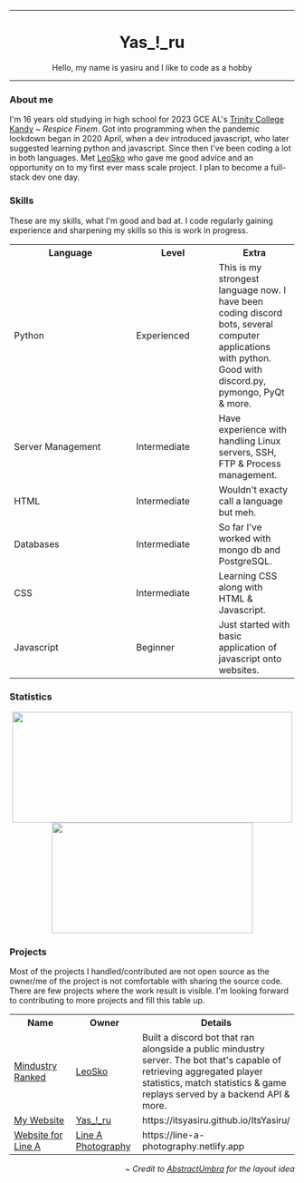***
<div align="center">
    <h1>Yas_!_ru</h1>
    <p>
        Hello, my name is yasiru and I like to code as a hobby
    </p>
</div>

***
<div align="left">
    <h3>About me</h3>
    <p>
        I'm 16 years old studying in high school for 2023 GCE AL's <a href="https://www.trinitycollege.lk" target="_blank">Trinity College Kandy</a> <i>~ Respice Finem</i>.
        Got into programming when the pandemic lockdown began in 2020 April, when a dev introduced javascript, who later suggested learning python and javascript.
        Since then I've been coding a lot in both languages. Met <a href="https://github.com/LeoSko" target="_blank">LeoSko</a> who gave me good advice and an opportunity on to my first ever mass scale project. I plan to become a full-stack dev one day.
    </p>
    <h3>Skills</h3>
    <p>
        These are my skills, what I'm good and bad at. I code regularly gaining experience and sharpening my skills so this is work in progress.
    </p>
    <table>
        <tr>
            <th width=200px>Language</th>
            <th width=130px>Level</th>
            <th>Extra</th>
        </tr>
        <tr>
            <td>Python</td>
            <td>Experienced</td>
            <td>
                This is my strongest language now. I have been coding discord bots, several computer applications with python. Good with discord.py, pymongo, PyQt & more.
            </td>
        </tr>
        <tr>
            <td>Server Management</td>
            <td>Intermediate</td>
            <td>Have experience with handling Linux servers, SSH, FTP & Process management.</td>
        </tr>
        <tr>
            <td>HTML</td>
            <td>Intermediate</td>
            <td>Wouldn't exacty call a language but meh.</td>
        </tr>
        <tr>
            <td>Databases</td>
            <td>Intermediate</td>
            <td>So far I've worked with mongo db and PostgreSQL.</td>
        </tr>
        <tr>
            <td>CSS</td>
            <td>Intermediate</td>
            <td>Learning CSS along with HTML & Javascript.</td>
        </tr>
        <tr>
            <td>Javascript</td>
            <td>Beginner</td>
            <td>Just started with basic application of javascript onto websites.</td>
        </tr>
    </table>
    <h3>Statistics</h3>
    <p align="center">
        <img src="https://github-readme-stats.vercel.app/api?username=ItsYasiru&show_icons=true&include_all_commits=true&show_icons=true&title_color=fff&icon_color=f0f0f0&text_color=f0f0f0&bg_color=151b22&hide_border=true" width=495px height=195px />
        <img src="https://github-readme-stats.vercel.app/api/top-langs/?username=ItsYasiru&show_icons=true&show_icons=true&title_color=&icon_color=f0f0f0&text_color=f0f0f0&bg_color=151b22&hide_border=true" width=355px height=195px />
    </p>
    <h3>Projects</h3>
    <p>
        Most of the projects I handled/contributed are not open source as the owner/me of the project is not comfortable with sharing the source code.
        There are few projects where the work result is visible. I'm looking forward to contributing to more projects and fill this table up.
    </p>
    <table>
        <tr>
            <th width=200px>Name</th>
            <th width=130px>Owner</th>
            <th>Details</tr>
        </tr>
        <tr>
            <td>
                <a href="https://discord.com/invite/Hjr92J7" target="_blank">Mindustry Ranked</a>
            </td>
            <td>
                <a href="https://github.com/LeoSko" target="_blank">LeoSko</a>
            </td>
            <td>
                Built a discord bot that ran alongside a public mindustry server.
                The bot that's capable of retrieving aggregated player statistics, match statistics & game replays served by a backend API & more.
            </td>
        </tr>
        <tr>
            <td>
                <a target="_blank" href="https://itsyasiru.github.io/ItsYasiru">My Website</a>
            </td>
            <td>
                <a target="_blank" href="https://github.com/ItsYasiru">Yas_!_ru</a>
            </td>
            <td>
                https://itsyasiru.github.io/ItsYasiru/
            </td>
        </tr>
        <tr>
            <td>
                <a href="https://line-a-photography.netlify.app" target="_blank">Website for Line A</a>
            </td>
            <td>
                <a href="https://www.facebook.com/Achiy-Line-A-photography-105492708437210" target="_blank">Line A Photography</a>
            </td>
            <td>
                https://line-a-photography.netlify.app
            </td>
        </tr>
    </table>
    <p align="right">
        <i>~ Credit to <a href="https://github.com/AbstractUmbra">AbstractUmbra</a> for the layout idea</i>
    </p>
</div>
